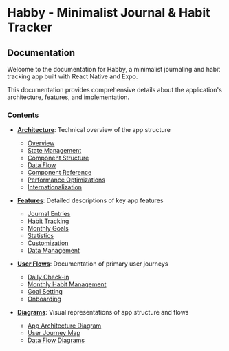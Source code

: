 # Habby - Minimalist Journal & Habit Tracker

## Documentation

Welcome to the documentation for Habby, a minimalist journaling and habit tracking app built with React Native and Expo.

This documentation provides comprehensive details about the application's architecture, features, and implementation.

### Contents

- **[Architecture](./architecture/)**: Technical overview of the app structure
  - [Overview](./architecture/overview.md)
  - [State Management](./architecture/state-management.md)
  - [Component Structure](./architecture/component-structure.md)
  - [Data Flow](./architecture/data-flow.md)
  - [Component Reference](./architecture/component-reference.md)
  - [Performance Optimizations](./architecture/performance-optimizations.md)
  - [Internationalization](./architecture/internationalization.md)

- **[Features](./features/)**: Detailed descriptions of key app features
  - [Journal Entries](./features/journal-entries.md)
  - [Habit Tracking](./features/habit-tracking.md)
  - [Monthly Goals](./features/monthly-goals.md)
  - [Statistics](./features/statistics.md)
  - [Customization](./features/customization.md)
  - [Data Management](./features/data-management.md)

- **[User Flows](./user-flows/)**: Documentation of primary user journeys
  - [Daily Check-in](./user-flows/daily-checkin.md)
  - [Monthly Habit Management](./user-flows/monthly-habit-management.md)
  - [Goal Setting](./user-flows/goal-setting.md)
  - [Onboarding](./user-flows/onboarding.md)

- **[Diagrams](./diagrams/)**: Visual representations of app structure and flows
  - [App Architecture Diagram](./diagrams/app-architecture-diagram.md)
  - [User Journey Map](./diagrams/user-journey-map.md)
  - [Data Flow Diagrams](./diagrams/data-flow-diagrams.md)

